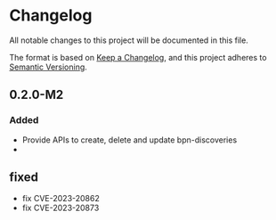 # Changelog

All notable changes to this project will be documented in this file.

The format is based on [Keep a Changelog](https://keepachangelog.com/en/1.0.0/), and this project adheres
to [Semantic Versioning](https://semver.org/spec/v2.0.0.html).

## 0.2.0-M2
### Added
- Provide APIs to create, delete and update bpn-discoveries
-
## fixed
- fix CVE-2023-20862
- fix CVE-2023-20873